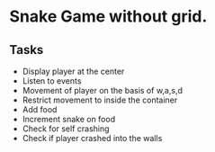 # Snake Game without grid.

## Tasks

* Display player at the center
* Listen to events
* Movement of player on the basis of w,a,s,d
* Restrict movement to inside the container
* Add food
* Increment snake on food
* Check for self crashing
* Check if player crashed into the walls